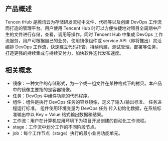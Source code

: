 ## 产品概述  
Tencen tHub 是腾讯云为存储研发流程中文件、代码等以及创建 DevOps 工作流而打造的管理平台。用户使用 Tencent Hub 时可以方便快捷地对项目全周期中产生的文件进行存储，查看，调用等操作。同时 Tencent Hub 中集成 DevOps 工作流服务，用户可根据自己的业务，使用镜像组件或 service API（即将推出）灵活编排 DevOps 工作流，快速建立代码托管，持续构建，测试管理，部署等任务，打造更强的持续集成与持续交付力，加快软件迭代发布速度。   

## 相关概念  
- 镜像：一种文件的存储形式，为一个或一组文件在某种格式下的拷贝。本产品中的镜像主要指的是容器镜像。   
- 任务：DevOps 中组件功能的代码程序。    
- 组件：组件是执行 DevOps 任务的容器镜像，定义了输入/输出标准、 任务进程运行标准。 组件使用环境变量为 DevOps 任务 传入初始化数据，在系统标准输出中以 Key = Value 格式输出数据和结果。    
- 工作流：用户在计算机应用环境下为项目开发创建的自动化工作流程。    
- stage：工作流中划分工作的不同阶段节点。    
- job：每个工作节点（stage）执行的最小业务功能单元。   
